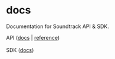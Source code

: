 # docs
Documentation for Soundtrack API &amp; SDK.

API (<a href="/api/">docs</a> | <a href="/api/reference">reference</a>)
<br><br>
SDK (<a href="/sdk">docs</a>)
